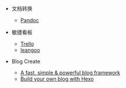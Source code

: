 - 文档转换
  - [Pandoc](https://pandoc.org/index.html)

- 敏捷看板
  - [Trello](https://trello.com/shenjunyu/boards)
  - [leangoo](https://www.leangoo.com/)

- Blog Create

  - [A fast, simple & powerful blog framework](https://hexo.io/)
  - [Build your own blog with Hexo](https://medium.com/@xiawei27149/build-your-own-blog-with-hexo-7a8c926a888f)
